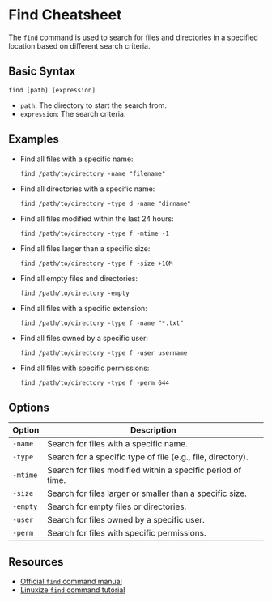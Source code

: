 # Find Cheatsheet

The `find` command is used to search for files and directories in a specified location based on different search criteria.

## Basic Syntax

```
find [path] [expression]
```

- `path`: The directory to start the search from.
- `expression`: The search criteria.

## Examples

- Find all files with a specific name:

  ```
  find /path/to/directory -name "filename"
  ```

- Find all directories with a specific name:

  ```
  find /path/to/directory -type d -name "dirname"
  ```

- Find all files modified within the last 24 hours:

  ```
  find /path/to/directory -type f -mtime -1
  ```

- Find all files larger than a specific size:

  ```
  find /path/to/directory -type f -size +10M
  ```

- Find all empty files and directories:

  ```
  find /path/to/directory -empty
  ```

- Find all files with a specific extension:

  ```
  find /path/to/directory -type f -name "*.txt"
  ```

- Find all files owned by a specific user:

  ```
  find /path/to/directory -type f -user username
  ```

- Find all files with specific permissions:

  ```
  find /path/to/directory -type f -perm 644
  ```

## Options

| Option | Description |
| ------ | ----------- |
| `-name` | Search for files with a specific name. |
| `-type` | Search for a specific type of file (e.g., file, directory). |
| `-mtime` | Search for files modified within a specific period of time. |
| `-size` | Search for files larger or smaller than a specific size. |
| `-empty` | Search for empty files or directories. |
| `-user` | Search for files owned by a specific user. |
| `-perm` | Search for files with specific permissions. |

## Resources

- [Official `find` command manual](https://man7.org/linux/man-pages/man1/find.1.html)
- [Linuxize `find` command tutorial](https://linuxize.com/post/how-to-use-linux-find-command/)